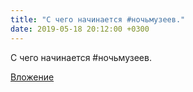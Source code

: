 ```yaml
---
title: "С чего начинается #ночьмузеев."
date: 2019-05-18 20:12:00 +0300
---
```


С чего начинается #ночьмузеев.

[Вложение](/assets/vk_photos/2/EQvLhu801Y4.jpg)
